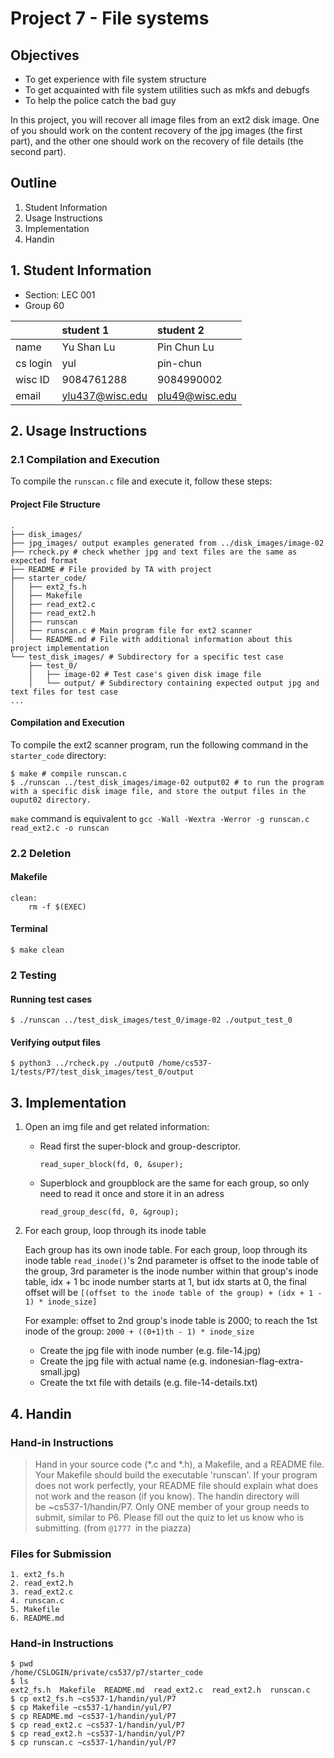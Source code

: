 # Project 7 - File systems
## Objectives
- To get experience with file system structure
- To get acquainted with file system utilities such as mkfs and debugfs
- To help the police catch the bad guy

In this project, you will recover all image files from an ext2 disk image. One of you should work on the content recovery of the jpg images (the first part), and the other one should work on the recovery of file details (the second part).

## Outline
1. Student Information
2. Usage Instructions
3. Implementation
4. Handin

## 1. Student Information
- Section: LEC 001
- Group 60

|           | student 1      | student 2      |
| :-------- | :------------- | :------------- |
| name      | Yu Shan Lu     | Pin Chun Lu    |
| cs login  | yul            | pin-chun       |
| wisc ID   | 9084761288     | 9084990002     |
| email     | ylu437@wisc.edu| plu49@wisc.edu |

## 2. Usage Instructions
### 2.1 Compilation and Execution
To compile the `runscan.c` file and execute it, follow these steps:

#### Project File Structure

```
.
├── disk_images/
├── jpg_images/ output examples generated from ../disk_images/image-02
├── rcheck.py # check whether jpg and text files are the same as expected format
├── README # File provided by TA with project
├── starter_code/
│   ├── ext2_fs.h
│   ├── Makefile
│   ├── read_ext2.c
│   ├── read_ext2.h
│   ├── runscan
│   ├── runscan.c # Main program file for ext2 scanner
│   └── README.md # File with additional information about this project implementation
└── test_disk_images/ # Subdirectory for a specific test case
    ├── test_0/
    │   ├── image-02 # Test case's given disk image file
    │   └── output/ # Subdirectory containing expected output jpg and text files for test case
...
```
#### Compilation and Execution
To compile the ext2 scanner program, run the following command in the `starter_code` directory:
```
$ make # compile runscan.c
$ ./runscan ../test_disk_images/image-02 output02 # to run the program with a specific disk image file, and store the output files in the ouput02 directory.
```

`make` command is equivalent to `gcc -Wall -Wextra -Werror -g runscan.c read_ext2.c -o runscan`

### 2.2 Deletion
#### Makefile
```
clean:
	rm -f $(EXEC)
```

#### Terminal
```
$ make clean
```

### 2 Testing
#### Running test cases

```
$ ./runscan ../test_disk_images/test_0/image-02 ./output_test_0
```


#### Verifying output files
```
$ python3 ../rcheck.py ./output0 /home/cs537-1/tests/P7/test_disk_images/test_0/output
```

## 3. Implementation
1. Open an img file and get related information: 
 	- Read first the super-block and group-descriptor. 

		`read_super_block(fd, 0, &super);`
    
	 - Superblock and groupblock are the same for each group, so only need to read it once and store it in an adress

		`read_group_desc(fd, 0, &group);`

2. For each group, loop through its inode table

    Each group has its own inode table. For each group, loop through its inode table
    `read_inode()`'s 2nd parameter is offset to the inode table of the group, 3rd parameter is the inode number within that group's inode table, idx + 1 bc inode number starts at 1, but idx starts at 0, the final offset will be `[(offset to the inode table of the group) + (idx + 1 - 1) * inode_size]`
    
	For example: offset to 2nd group's inode table is 2000;
    to reach the 1st inode of the group: `2000 + ((0+1)th - 1) * inode_size`
 
	- Create the jpg file with inode number (e.g. file-14.jpg)
	- Create the jpg file with actual name (e.g. indonesian-flag-extra-small.jpg)
	- Create the txt file with details (e.g. file-14-details.txt)

## 4. Handin
### Hand-in Instructions
> Hand in your source code (*.c and *.h), a Makefile, and a README file. Your Makefile should build the executable 'runscan'. If your program does not work perfectly, your README file should explain what does not work and the reason (if you know). The handin directory will be ~cs537-1/handin/P7. Only ONE member of your group needs to submit, similar to P6. Please fill out the quiz to let us know who is submitting. (from `@1777 `in the piazza)

### Files for Submission
```
1. ext2_fs.h
2. read_ext2.h
3. read_ext2.c
4. runscan.c
5. Makefile
6. README.md
```

### Hand-in Instructions
```
$ pwd 
/home/CSLOGIN/private/cs537/p7/starter_code
$ ls 
ext2_fs.h  Makefile  README.md  read_ext2.c  read_ext2.h  runscan.c 
$ cp ext2_fs.h ~cs537-1/handin/yul/P7
$ cp Makefile ~cs537-1/handin/yul/P7
$ cp README.md ~cs537-1/handin/yul/P7
$ cp read_ext2.c ~cs537-1/handin/yul/P7
$ cp read_ext2.h ~cs537-1/handin/yul/P7
$ cp runscan.c ~cs537-1/handin/yul/P7
```
